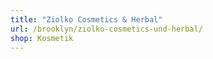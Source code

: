 ```yaml
---
title: "Ziolko Cosmetics & Herbal"
url: /brooklyn/ziolko-cosmetics-und-herbal/
shop: Kosmetik
---
```


